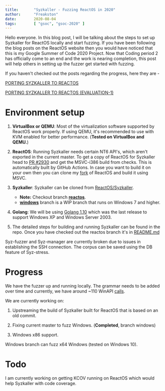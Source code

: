 ```yaml
---
title:       "Syzkaller - Fuzzing ReactOS in 2020"
author:      "Freakston"
date:        2020-08-04
tags:        [ "gsoc", "gsoc-2020" ]
---
```


Hello everyone. In this blog post, I will be talking about the steps to set up Syzkaller for ReactOS locally and start fuzzing. 
If you have been following the blog posts on the ReactOS website then you would have noticed that this is my Google Summer of Code 2020 Project. 
Now that Coding period 2 has officially come to an end and the work is nearing completion, this post will help others in setting up the fuzzer get started with fuzzing. 

If you haven't checked out the posts regarding the progress, here they are -

[PORTING SYZKALLER TO REACTOS](/blogs/porting-syzkaller-to-reactos-gsoc-2020/)

[PORTING SYZKALLER TO REACTOS (EVALUATION-1)](/blogs/porting-syzkaller-to-reactos-1-gsoc2020/)

# Environment setup

1. **VirtualBox or QEMU**:
Most of the virtualization software supported by ReactOS work properly. If using QEMU, it's recommended to use with KVM enabled for better performance. (**Tested on VirtualBox and QEMU.**)

2. **ReactOS**:
Running Syzkaller needs certain NT6 API's, which aren't exported in the current master. 
To get a copy of ReactOS for Syzkaller head to [PR #2930](https://github.com/reactos/reactos/pull/2930) and get the MSVC-i386 build from checks. 
This is automatically built by GitHub Actions.
In case you want to build it on your own then you can clone my [fork](https://github.com/Freakston/reactos/tree/syzkaller) of ReactOS and build it using MSVC.

3. **Syzkaller**: Syzkaller can be cloned from [ReactOS/Syzkaller](https://github.com/reactos/syzkaller).

    - **Note:** Checkout branch **[reactos](https://github.com/reactos/syzkaller/tree/reactos)**. 
    - **[windows](https://github.com/reactos/syzkaller/tree/windows)** branch is a WIP branch that runs on Windows 7 and higher.

4. **Golang**: We will be using [Golang 1.10](https://golang.org/dl/) which was the last release to support Windows XP and Windows Server 2003.

5. The detailed steps for building and running Syzkaller can be found in the repo. 
Once you have checked out the reactos branch it's in [README.md](https://github.com/reactos/syzkaller/blob/reactos/README.md)

Syz-fuzzer and Syz-manager are currently broken due to issues in establishing the SSH connection.
The corpus can be saved using the DB feature of Syz-stress.
# Progress 

We have the fuzzer up and running locally. 
The grammar needs to be added over time and currently, we have around ~110 WinAPI [calls](https://github.com/reactos/syzkaller/blob/6090e0749cb489b181fc821cf2af651fbe2fb9f5/executor/syscalls_windows.h#L8).

We are currently working on:

1. Upstreaming the build of Syzkaller built for ReactOS that is based on an old commit.

2. Fixing current master to fuzz Windows. (**Completed**, branch windows)

3. Windows x86 support.

Windows branch can fuzz x64 Windows (tested on Windows 10).

# Todo

I am currently working on getting KCOV running on ReactOS which would help Syzkaller with code coverage.
